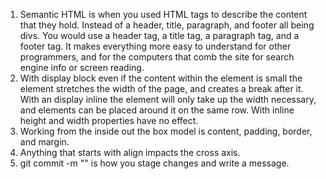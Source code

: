 1. Semantic HTML is when you used HTML tags to describe the content that they hold. Instead of a header, title, paragraph, and footer all being divs. You would use a header tag, a title tag, a paragraph tag, and a footer tag. It makes everything more easy to understand for other programmers, and for the computers that comb the site for search engine info or screen reading.
2. With display block even if the content within the element is small the element stretches the width of the page, and creates a break after it. With an display inline the element will only take up the width necessary, and elements can be placed around it on the same row. With inline height and width properties have no effect.
3. Working from the inside out the box model is content, padding, border, and margin.
4. Anything that starts with align impacts the cross axis.
5. git commit -m "" is how you stage changes and write a message.